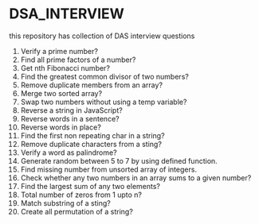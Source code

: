 # DSA_INTERVIEW

this repository has collection of DAS interview questions

1. Verify a prime number?
2. Find all prime factors of a number?
3. Get nth Fibonacci number?
4. Find the greatest common divisor of two numbers?
5. Remove duplicate members from an array?
6. Merge two sorted array?
7. Swap two numbers without using a temp variable?
8. Reverse a string in JavaScript?
9. Reverse words in a sentence?
10. Reverse words in place?
11. Find the first non repeating char in a string?
12. Remove duplicate characters from a sting?
13. Verify a word as palindrome?
14. Generate random between 5 to 7 by using defined function.
15. Find missing number from unsorted array of integers.
16. Check whether any two numbers in an array sums to a given number?
17. Find the largest sum of any two elements?
18. Total number of zeros from 1 upto n?
19. Match substring of a sting?
20. Create all permutation of a string?

